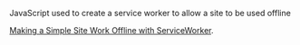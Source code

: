 JavaScript used to create a service worker to allow a site to be used offline

[Making a Simple Site Work Offline with ServiceWorker](https://css-tricks.com/serviceworker-for-offline).